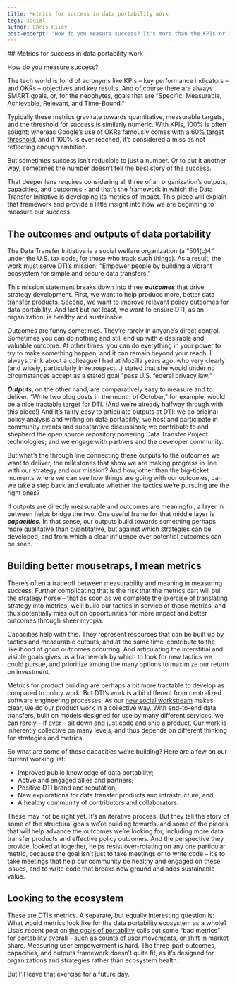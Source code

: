 ```yaml
---
title: Metrics for success in data portability work
tags: social
author: Chris Riley
post-excerpt: "How do you measure success? It's more than the KPIs or OKRs. At DTI we're articulating outcomes, capacities, and outputs to tell our story of impact."
---
```

<div class="section" markdown="1">
## Metrics for success in data portability work
<div class="mustache">
</div>

How do you measure success?

The tech world is fond of acronyms like KPIs – key performance indicators – and OKRs – objectives and key results. And of course there are always SMART goals, or, for the neophytes, goals that are “Specific, Measurable, Achievable, Relevant, and Time-Bound.”

Typically these metrics gravitate towards quantitative, measurable targets, and the threshold for success is similarly numeric. With KPIs, 100% is often sought; whereas Google’s use of OKRs famously comes with a [60% target threshold](https://todoist.com/productivity-methods/okrs-objectives-key-results), and if 100% is ever reached, it’s considered a miss as not reflecting enough ambition.

But sometimes success isn’t reducible to just a number. Or to put it another way, sometimes the number doesn’t tell the best story of the success.

That deeper lens requires considering all three of an organization’s outputs, capacities, and outcomes - and that’s the framework in which the Data Transfer Initiative is developing its metrics of impact. This piece will explain that framework and provide a little insight into how we are beginning to measure our success.

## The outcomes and outputs of data portability

The Data Transfer Initiative is a social welfare organization (a “501(c)4” under the U.S. tax code, for those who track such things). As a result, the work must serve DTI’s mission: “Empower people by building a vibrant ecosystem for simple and secure data transfers.”

This mission statement breaks down into three **_outcomes_** that drive strategy development. First, we want to help produce more, better data transfer products. Second, we want to improve relevant policy outcomes for data portability. And last but not least, we want to ensure DTI, as an organization, is healthy and sustainable.

Outcomes are funny sometimes. They’re rarely in anyone’s direct control. Sometimes you can do nothing and still end up with a desirable and valuable outcome. At other times, you can do everything in your power to try to make something happen, and it can remain beyond your reach. I always think about a colleague I had at Mozilla years ago, who very clearly (and wisely, particularly in retrospect…) stated that she would under no circumstances accept as a stated goal “pass U.S. federal privacy law.”

**_Outputs_**, on the other hand, are comparatively easy to measure and to deliver. “Write two blog posts in the month of October,” for example, would be a nice tractable target for DTI. (And we’re already halfway through with this piece!) And it’s fairly easy to articulate outputs at DTI: we do original policy analysis and writing on data portability; we host and participate in community events and substantive discussions; we contribute to and shepherd the open source repository powering Data Transfer Project technologies; and we engage with partners and the developer community.

But what’s the through line connecting these outputs to the outcomes we want to deliver, the milestones that show we are making progress in line with our strategy and our mission? And how, other than the big-ticket moments where we can see how things are going with our outcomes, can we take a step back and evaluate whether the tactics we’re pursuing are the right ones?

If outputs are directly measurable and outcomes are meaningful, a layer in between helps bridge the two. One useful frame for that middle layer is **_capacities_**. In that sense, our outputs build towards something perhaps more qualitative than quantitative, but against which strategies can be developed, and from which a clear influence over potential outcomes can be seen.

## Building better mousetraps, I mean metrics

There’s often a tradeoff between measurability and meaning in measuring success. Further complicating that is the risk that the metrics cart will pull the strategy horse – that as soon as we complete the exercise of translating strategy into metrics, we’ll build our tactics in service of those metrics, and thus potentially miss out on opportunities for more impact and better outcomes through sheer myopia.

Capacities help with this. They represent resources that can be built up by tactics and measurable outputs, and at the same time, contribute to the likelihood of good outcomes occurring. And articulating the interstitial and visible goals gives us a framework by which to look for new tactics we could pursue, and prioritize among the many options to maximize our return on investment.

Metrics for product building are perhaps a bit more tractable to develop as compared to policy work. But DTI’s work is a bit different from centralized software engineering processes. As our [new social workstream](https://dtinit.org/blog/2023/09/26/text-based-social) makes clear, we do our product work in a collective way. With end-to-end data transfers, built on models designed for use by many different services, we can rarely – if ever – sit down and just code and ship a product. Our work is inherently collective on many levels, and thus depends on different thinking for strategies and metrics.

So what are some of these capacities we’re building? Here are a few on our current working list:

* Improved public knowledge of data portability;
* Active and engaged allies and partners;
* Positive DTI brand and reputation;
* New explorations for data transfer products and infrastructure; and
* A healthy community of contributors and collaborators.

These may not be right yet. It’s an iterative process. But they tell the story of some of the structural goals we’re building towards, and some of the pieces that will help advance the outcomes we’re looking for, including more data transfer products and effective policy outcomes. And the perspective they provide, looked at together, helps resist over-rotating on any one particular metric, because the goal isn’t just to take meetings or to write code – it’s to take meetings that help our community be healthy and engaged on these issues, and to write code that breaks new ground and adds sustainable value.

## Looking to the ecosystem

These are DTI’s metrics. A separate, but equally interesting question is: What would metrics look like for the data portability ecosystem as a whole? Lisa’s recent post on [the goals of portability](https://dtinit.org/blog/2023/09/12/goals-lenses) calls out some “bad metrics” for portability overall – such as counts of user movements, or shift in market share. Measuring user empowerment is hard. The three-part outcomes, capacities, and outputs framework doesn’t quite fit, as it’s designed for organizations and strategies rather than ecosystem health.

But I’ll leave that exercise for a future day.
